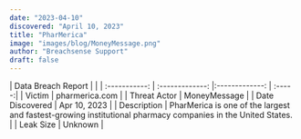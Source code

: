 ```yaml
---
date: "2023-04-10"
discovered: "April 10, 2023"
title: "PharMerica"
image: "images/blog/MoneyMessage.png"
author: "Breachsense Support"
draft: false
---
```


| Data Breach Report           |              | 
| :-----------: | :-------------:     |:-------------:    | :-----:|
| Victim      | pharmerica.com      | 
| Threat Actor      | MoneyMessage      | 
| Date Discovered      | Apr 10, 2023      | 
| Description      | PharMerica is one of the largest and fastest-growing institutional pharmacy companies in the United States.      | 
| Leak Size      | Unknown      | 

